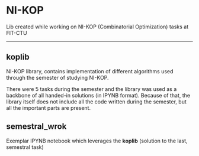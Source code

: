 # NI-KOP

Lib created while working on NI-KOP (Combinatorial Optimization) tasks at FIT-CTU

<hr/>

## koplib

NI-KOP library, contains implementation of different algorithms used through the semester of studying NI-KOP. 

There were 5 tasks during the semester and the library was used as a backbone of all handed-in solutions (in IPYNB format). Because of that, the library itself does not include all the code written during the semester, but all the important parts are present. 

## semestral_wrok

Exemplar IPYNB notebook which leverages the **koplib** (solution to the last, semestral task)
